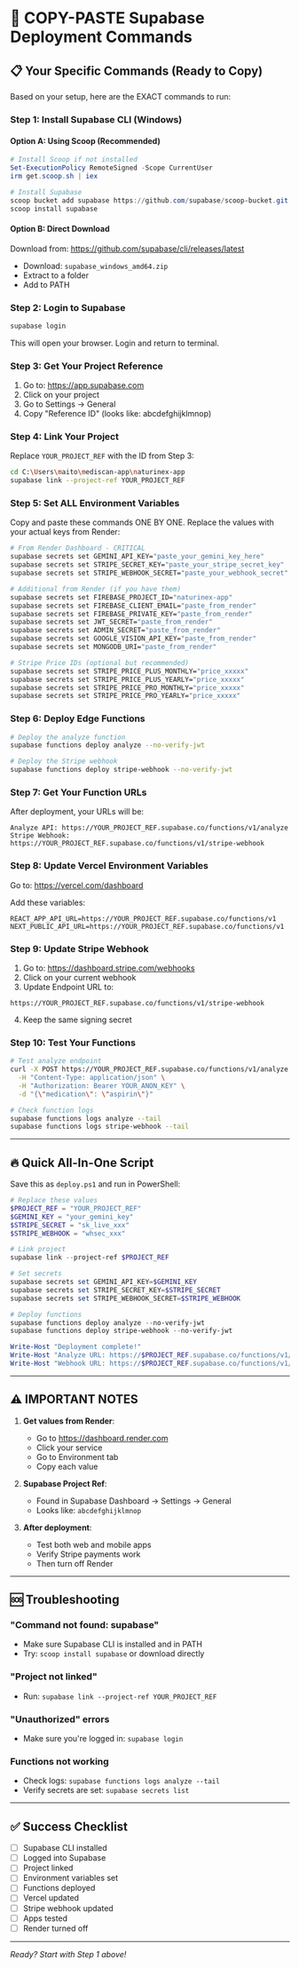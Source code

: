 # 🚀 COPY-PASTE Supabase Deployment Commands

## 📋 Your Specific Commands (Ready to Copy)

Based on your setup, here are the EXACT commands to run:

### Step 1: Install Supabase CLI (Windows)

#### Option A: Using Scoop (Recommended)
```powershell
# Install Scoop if not installed
Set-ExecutionPolicy RemoteSigned -Scope CurrentUser
irm get.scoop.sh | iex

# Install Supabase
scoop bucket add supabase https://github.com/supabase/scoop-bucket.git
scoop install supabase
```

#### Option B: Direct Download
Download from: https://github.com/supabase/cli/releases/latest
- Download: `supabase_windows_amd64.zip`
- Extract to a folder
- Add to PATH

### Step 2: Login to Supabase
```bash
supabase login
```
This will open your browser. Login and return to terminal.

### Step 3: Get Your Project Reference
1. Go to: https://app.supabase.com
2. Click on your project
3. Go to Settings → General
4. Copy "Reference ID" (looks like: abcdefghijklmnop)

### Step 4: Link Your Project
Replace `YOUR_PROJECT_REF` with the ID from Step 3:
```bash
cd C:\Users\maito\mediscan-app\naturinex-app
supabase link --project-ref YOUR_PROJECT_REF
```

### Step 5: Set ALL Environment Variables
Copy and paste these commands ONE BY ONE.
Replace the values with your actual keys from Render:

```bash
# From Render Dashboard - CRITICAL
supabase secrets set GEMINI_API_KEY="paste_your_gemini_key_here"
supabase secrets set STRIPE_SECRET_KEY="paste_your_stripe_secret_key"
supabase secrets set STRIPE_WEBHOOK_SECRET="paste_your_webhook_secret"

# Additional from Render (if you have them)
supabase secrets set FIREBASE_PROJECT_ID="naturinex-app"
supabase secrets set FIREBASE_CLIENT_EMAIL="paste_from_render"
supabase secrets set FIREBASE_PRIVATE_KEY="paste_from_render"
supabase secrets set JWT_SECRET="paste_from_render"
supabase secrets set ADMIN_SECRET="paste_from_render"
supabase secrets set GOOGLE_VISION_API_KEY="paste_from_render"
supabase secrets set MONGODB_URI="paste_from_render"

# Stripe Price IDs (optional but recommended)
supabase secrets set STRIPE_PRICE_PLUS_MONTHLY="price_xxxxx"
supabase secrets set STRIPE_PRICE_PLUS_YEARLY="price_xxxxx"
supabase secrets set STRIPE_PRICE_PRO_MONTHLY="price_xxxxx"
supabase secrets set STRIPE_PRICE_PRO_YEARLY="price_xxxxx"
```

### Step 6: Deploy Edge Functions
```bash
# Deploy the analyze function
supabase functions deploy analyze --no-verify-jwt

# Deploy the Stripe webhook
supabase functions deploy stripe-webhook --no-verify-jwt
```

### Step 7: Get Your Function URLs
After deployment, your URLs will be:
```
Analyze API: https://YOUR_PROJECT_REF.supabase.co/functions/v1/analyze
Stripe Webhook: https://YOUR_PROJECT_REF.supabase.co/functions/v1/stripe-webhook
```

### Step 8: Update Vercel Environment Variables
Go to: https://vercel.com/dashboard

Add these variables:
```
REACT_APP_API_URL=https://YOUR_PROJECT_REF.supabase.co/functions/v1
NEXT_PUBLIC_API_URL=https://YOUR_PROJECT_REF.supabase.co/functions/v1
```

### Step 9: Update Stripe Webhook
1. Go to: https://dashboard.stripe.com/webhooks
2. Click on your current webhook
3. Update Endpoint URL to:
```
https://YOUR_PROJECT_REF.supabase.co/functions/v1/stripe-webhook
```
4. Keep the same signing secret

### Step 10: Test Your Functions
```bash
# Test analyze endpoint
curl -X POST https://YOUR_PROJECT_REF.supabase.co/functions/v1/analyze \
  -H "Content-Type: application/json" \
  -H "Authorization: Bearer YOUR_ANON_KEY" \
  -d "{\"medication\": \"aspirin\"}"

# Check function logs
supabase functions logs analyze --tail
supabase functions logs stripe-webhook --tail
```

---

## 🔥 Quick All-In-One Script

Save this as `deploy.ps1` and run in PowerShell:

```powershell
# Replace these values
$PROJECT_REF = "YOUR_PROJECT_REF"
$GEMINI_KEY = "your_gemini_key"
$STRIPE_SECRET = "sk_live_xxx"
$STRIPE_WEBHOOK = "whsec_xxx"

# Link project
supabase link --project-ref $PROJECT_REF

# Set secrets
supabase secrets set GEMINI_API_KEY=$GEMINI_KEY
supabase secrets set STRIPE_SECRET_KEY=$STRIPE_SECRET
supabase secrets set STRIPE_WEBHOOK_SECRET=$STRIPE_WEBHOOK

# Deploy functions
supabase functions deploy analyze --no-verify-jwt
supabase functions deploy stripe-webhook --no-verify-jwt

Write-Host "Deployment complete!"
Write-Host "Analyze URL: https://$PROJECT_REF.supabase.co/functions/v1/analyze"
Write-Host "Webhook URL: https://$PROJECT_REF.supabase.co/functions/v1/stripe-webhook"
```

---

## ⚠️ IMPORTANT NOTES

1. **Get values from Render**:
   - Go to https://dashboard.render.com
   - Click your service
   - Go to Environment tab
   - Copy each value

2. **Supabase Project Ref**:
   - Found in Supabase Dashboard → Settings → General
   - Looks like: `abcdefghijklmnop`

3. **After deployment**:
   - Test both web and mobile apps
   - Verify Stripe payments work
   - Then turn off Render

---

## 🆘 Troubleshooting

### "Command not found: supabase"
- Make sure Supabase CLI is installed and in PATH
- Try: `scoop install supabase` or download directly

### "Project not linked"
- Run: `supabase link --project-ref YOUR_PROJECT_REF`

### "Unauthorized" errors
- Make sure you're logged in: `supabase login`

### Functions not working
- Check logs: `supabase functions logs analyze --tail`
- Verify secrets are set: `supabase secrets list`

---

## ✅ Success Checklist

- [ ] Supabase CLI installed
- [ ] Logged into Supabase
- [ ] Project linked
- [ ] Environment variables set
- [ ] Functions deployed
- [ ] Vercel updated
- [ ] Stripe webhook updated
- [ ] Apps tested
- [ ] Render turned off

---

*Ready? Start with Step 1 above!*